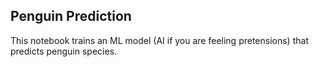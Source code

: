 ## Penguin Prediction

This notebook trains an ML model (AI if you are feeling pretensions) that predicts penguin species.